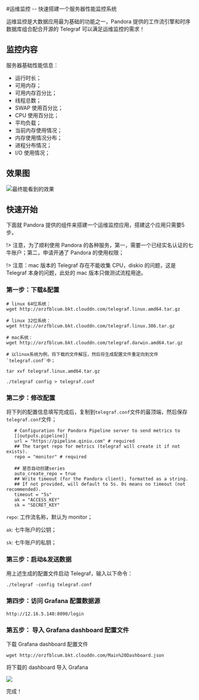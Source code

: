 #运维监控 -- 快速搭建一个服务器性能监控系统

运维监控是大数据应用最为基础的功能之一，Pandora 提供的工作流引擎和时序数据库组合配合开源的 Telegraf 可以满足运维监控的需求！

## 监控内容

服务器基础性能信息：

* 运行时长；
* 可用内存；
* 可用内存百分比；
* 线程总数；
* SWAP 使用百分比；
* CPU 使用百分比；
* 平均负载；
* 当前内存使用情况；
* 内存使用情况分布；
* 进程分布情况；
* I/O 使用情况；

## 效果图

![最终能看到的效果](http://orzfblcum.bkt.clouddn.com/%E5%B1%8F%E5%B9%95%E5%BF%AB%E7%85%A7%202017-06-30%20%E4%B8%8B%E5%8D%8812.07.25.png)

## 快速开始

下面就 Pandora 提供的组件来搭建一个运维监控应用，搭建这个应用只需要5步。

!> 注意，为了顺利使用 Pandora 的各种服务，第一，需要一个已经实名认证的七牛账户；第二，申请开通了 Pandora 的使用权限；

!> 注意：mac 版本的 Telegraf 存在不能收集 CPU，diskio 的问题，这是 Telegraf 本身的问题，此处的 mac 版本只做测试流程用途。


### 第一步：下载&配置

```
# linux 64位系统：
wget http://orzfblcum.bkt.clouddn.com/telegraf.linux.amd64.tar.gz

# linux 32位系统：
wget http://orzfblcum.bkt.clouddn.com/telegraf.linux.386.tar.gz

# mac系统：
wget http://orzfblcum.bkt.clouddn.com/telegraf.darwin.amd64.tar.gz

# 以linux系统为例，将下载的文件解压，然后将生成配置文件重定向到文件`telegraf.conf`中；

tar xvf telegraf.linux.amd64.tar.gz

./telegraf config > telegraf.conf
```

### 第二步：修改配置

将下列的配置信息填写完成后，复制到`telegraf.conf`文件的最顶端，然后保存`telegraf.conf`文件；

```
   # Configuration for Pandora Pipeline server to send metrics to
   [[outputs.pipeline]]
   url = "https://pipeline.qiniu.com" # required
   ## The target repo for metrics (telegraf will create it if not exists).
   repo = "monitor" # required

   ## 是否自动创建series
   auto_create_repo = true
   ## Write timeout (for the Pandora client), formatted as a string.
   ## If not provided, will default to 5s. 0s means no timeout (not recommended).
   timeout = "5s"
   ak = "ACCESS_KEY"
   sk = "SECRET_KEY"
```


`repo`: 工作流名称，默认为 monitor；

`ak`: 七牛账户的公钥；

`sk`: 七牛账户的私钥；



### 第三步：启动&发送数据

用上述生成的配置文件启动 Telegraf，输入以下命令：

```
./telegraf -config telegraf.conf
```

### 第四步：访问 Grafana 配置数据源

`http://12.16.5.148:8090/login`

### 第五步： 导入 Grafana dashboard 配置文件

下载 Grafana dashboard 配置文件

```
wget http://orzfblcum.bkt.clouddn.com/Main%20Dashboard.json

```

将下载的 dashboard 导入 Grafana

![](http://docs.qiniucdn.com/monitor5.gif)

完成！

